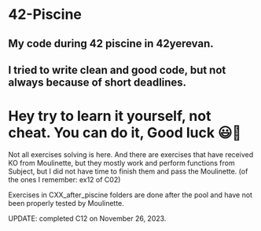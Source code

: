 # 42-Piscine
## My code during 42 piscine in 42yerevan.
## I tried to write clean and good code, but not always because of short deadlines.
# Hey try to learn it yourself, not cheat. You can do it, Good luck 😃💪

Not all exercises solving is here. And there are exercises that have received KO from Moulinette,
but they mostly work and perform functions from Subject,
but I did not have time to finish them and pass the Moulinette.
(of the ones I remember: ex12 of C02)

Exercises in CXX_after_piscine folders are done after the pool and have not been properly tested by Moulinette.

UPDATE: completed C12 on November 26, 2023.

